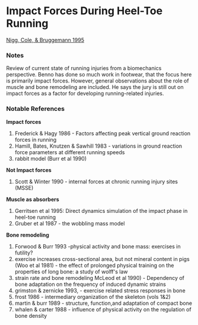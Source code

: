 # Impact Forces During Heel-Toe Running
[Nigg, Cole, & Bruggemann 1995](../References/Nigg1995Impact.pdf)

### Notes
Review of current state of running injuries from a biomechanics perspective. Benno has done so much work in footwear,
that the focus here is primarily impact forces. However, general observations about the role of muscle
and bone remodeling are included. He says the jury is still out on impact forces as a factor for developing running-related injuries.

### Notable References
**Impact forces**
1. Frederick & Hagy 1986 - Factors affecting peak vertical ground reaction forces in running
1. Hamill, Bates, Knutzen & Sawhill 1983 - variations in ground reaction force parameters at different running speeds
1. rabbit model (Burr et al 1990)


**Not Impact forces**
1. Scott & Winter 1990 - internal forces at chronic running injury sites (MSSE)
 
**Muscle as absorbers** 
1. Gerritsen et al 1995: Direct dynamics simulation of the impact phase in heel-toe running
1. Gruber et al 1987 - the wobbling mass model

**Bone remodeling**
1. Forwood & Burr 1993 -physical activity and bone mass: exercises in futility?
1. exercise increases cross-sectional area, but not mineral content in pigs (Woo et al 1981) - the 
effect of prolonged physical training on the properties of long bone: a study of wolff's law
1. strain rate and bone remodeling McLeod et al 1990) - Dependency of bone adaptation on the frequency of induced dynamic strains
1.  grimston & zernicke 1993, - exercise related stress responses in bone
1. frost 1986 - intermediary organization of the skeleton (vols 1&2)
1. martin & burr 1989 - structure, function,and adaptation of compact bone
1. whalen & carter 1988 - influence of physical activity on the regulation of bone density

